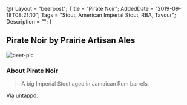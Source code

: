 @{
 Layout = "beerpost";
 Title = "Pirate Noir";
 AddedDate = "2019-09-18T08:21:10";
 Tags = "Stout, American Imperial Stout, RBA, Tavour";
 Description = "";
 }
 

## Pirate Noir by Prairie Artisan Ales

![beer-pic]

### About Pirate Noir

> A big Imperial Stout aged in Jamaican Rum barrels.

Via [untappd][untappd-url].

[untappd-url]: <https://untappd.com//b/prairie-artisan-ales-pirate-noir/348675>
[beer-pic]: https://jasonpowley.com/assets/img/2019-09-18-pirate-noir.jpeg "Pirate Noir by Prairie Artisan Ales"

